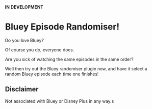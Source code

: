 **IN DEVELOPMENT**

# Bluey Episode Randomiser!

Do you love Bluey?

Of course you do, everyone does.

Are you sick of watching the same episodes in the same order?

Well then try out the Bluey randomiser plugin now, and have it select a random Bluey episode each time one finishes!

## Disclaimer
Not associated with Bluey or Disney Plus in any way.s
